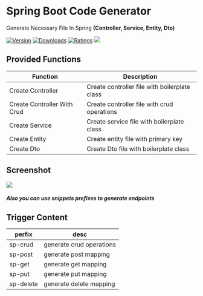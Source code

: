 # Spring Boot Code Generator

Generate Necessary File In Spring **(Controller, Service, Entity, Dto)**

[![Version](https://vsmarketplacebadge.apphb.com/version/SonalSithara.spring-code-generator.svg)](https://marketplace.visualstudio.com/items?itemName=SonalSithara.spring-code-generator) [![Downloads](https://vsmarketplacebadge.apphb.com/downloads/SonalSithara.spring-code-generator.svg)](https://marketplace.visualstudio.com/items?itemName=SonalSithara.spring-code-generator) [![Ratings](https://vsmarketplacebadge.apphb.com/rating-short/SonalSithara.spring-code-generator.svg)](https://marketplace.visualstudio.com/items?itemName=SonalSithara.spring-code-generator) ![](https://img.shields.io/github/stars/Sonal23520/spring-snippets?style=social&label=Star&maxAge=2592000)

## Provided Functions

| Function                    | Description                                   |
| --------------------------- | --------------------------------------------- |
| Create Controller           | Create controller file with boilerplate class |
| Create Controller With Crud | Create controller file with crud operations   |
| Create Service              | Create service file with boilerplate class    |
| Create Entity               | Create entity file with primary key           |
| Create Dto                  | Create Dto file with boilerplate class        |

## Screenshot

![](https://i.postimg.cc/Qx35dM7d/Screenshot-20220424-221154.png)

##### Also you can use snippets prefixes to generate endpoints

## Trigger Content

| perfix    | desc                     |
| --------- | ------------------------ |
| sp-crud   | generate crud operations |
| sp-post   | generate post mapping    |
| sp-get    | generate get mapping     |
| sp-put    | generate put mapping     |
| sp-delete | generate delete mapping  |
